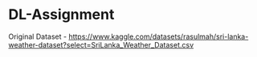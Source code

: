 # DL-Assignment
Original Dataset - https://www.kaggle.com/datasets/rasulmah/sri-lanka-weather-dataset?select=SriLanka_Weather_Dataset.csv

